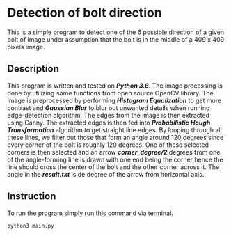 # Detection of bolt direction
This is a simple program to detect one of the 6 possible direction of a given bolt of image under assumption that the bolt is in the middle of a 409 x 409 pixels image.

## Description
This program is written and tested on **_Python 3.6_**. The image processing is done by utilizing some functions from open source OpenCV library. The Image is preprocessed by performing **_Histogram Equalization_** to get more contrast and **_Gaussian Blur_** to blur out unwanted details when running edge-detection algorithm. The edges from the image is then extracted using Canny. The extracted edges is then fed into **_Probabilistic Hough Transformation_** algorithm to get straight line edges. By looping through all these lines, we filter out those that form an angle around 120 degrees since every corner of the bolt is roughly 120 degrees. One of these selected corners is then selected and an arrow **_corner_degree/2_** degrees from one of the angle-forming line is drawn with one end being the corner hence the line should cross the center of the bolt and the other corner across it. The angle in the **_result.txt_** is de degree of the arrow from horizontal axis.

## Instruction
To run the program simply run this command via terminal.
```bash
python3 main.py
```

